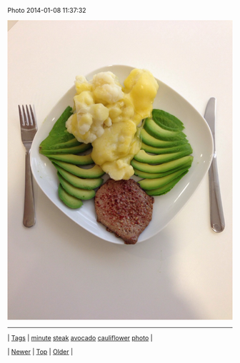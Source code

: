 <!--
title: Photo 2014-01-08 11
date: 2020-06-28T15:27:00.238Z
tags: minute, steak, avocado, cauliflower, photo
-->


Photo 2014-01-08 11:37:32

![](72654298078-0.jpg)

<!--BOTTOM-POST-NAVIGATION-->
---

| [Tags](tags.md) | [minute](tag-minute.md) [steak](tag-steak.md) [avocado](tag-avocado.md) [cauliflower](tag-cauliflower.md) [photo](tag-photo.md) |

| [Newer](72649344947.md) | [Top](index.md) | [Older](72654904110.md) |